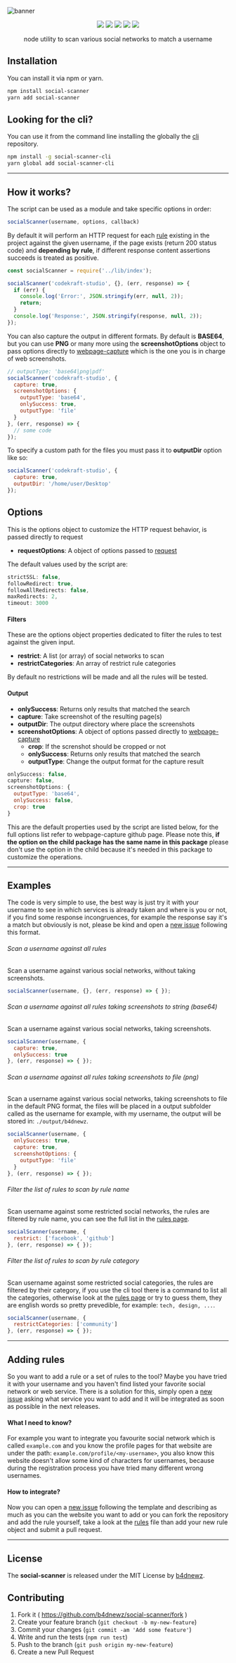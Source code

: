 ![banner](./banner.jpg)

<p align="center">
  <a href="https://npmjs.org/package/social-scanner"><img src="https://badge.fury.io/js/social-scanner.svg"></a>
  <a href="https://travis-ci.org/b4dnewz/social-scanner"><img src="https://travis-ci.org/b4dnewz/social-scanner.svg?branch=master"></a>
  <a href="https://david-dm.org/b4dnewz/social-scanner"><img src="https://david-dm.org/b4dnewz/social-scanner.svg?theme=shields.io"></a>
  <a href="https://coveralls.io/r/b4dnewz/social-scanner"><img src="https://coveralls.io/repos/b4dnewz/social-scanner/badge.svg"></a>
  <a href="https://snyk.io/test/github/b4dnewz/social-scanner"><img src="https://snyk.io/test/github/b4dnewz/social-scanner/badge.svg"></a>
</p>

<p align="center">node utility to scan various social networks to match a username</p>

## Installation
You can install it via npm or yarn.
```bash
npm install social-scanner
yarn add social-scanner
```

## Looking for the cli?
You can use it from the command line installing the globally the [cli](https://github.com/b4dnewz/social-scanner-cli) repository.
```bash
npm install -g social-scanner-cli
yarn global add social-scanner-cli
```

---

## How it works?
The script can be used as a module and take specific options in order:
```javascript
socialScanner(username, options, callback)
```
By default it will perform an HTTP request for each [rule](./lib/rules.js) existing in the project against the given username, if the page exists (return 200 status code) and __depending by rule__, if different response content assertions succeeds is treated as positive.
```javascript
const socialScanner = require('../lib/index');

socialScanner('codekraft-studio', {}, (err, response) => {
  if (err) {
    console.log('Error:', JSON.stringify(err, null, 2));
    return;
  }
  console.log('Response:', JSON.stringify(response, null, 2));
});
```
You can also capture the output in different formats. By default is __BASE64__, but you can use __PNG__ or many more using the __screenshotOptions__ object to pass options directly to [webpage-capture](https://github.com/b4dnewz/webpage-capture) which is the one you is in charge of web screenshots.
```javascript
// outputType: 'base64|png|pdf'
socialScanner('codekraft-studio', {
  capture: true,
  screenshotOptions: {
    outputType: 'base64',
    onlySuccess: true,
    outputType: 'file'
  }
}, (err, response) => {
  // some code
});
```
To specify a custom path for the files you must pass it to __outputDir__ option like so:
```javascript
socialScanner('codekraft-studio', {
  capture: true,
  outputDir: '/home/user/Desktop'
});
```


## Options
This is the options object to customize the HTTP request behavior, is passed directly to request
* __requestOptions__: A object of options passed to [request](https://github.com/request/request)

The default values used by the script are:
```js
strictSSL: false,
followRedirect: true,
followAllRedirects: false,
maxRedirects: 2,
timeout: 3000
```

#### Filters
These are the options object properties dedicated to filter the rules to test against the given input.
* __restrict__: A list (or array) of social networks to scan
* __restrictCategories__: An array of restrict rule categories

By default no restrictions will be made and all the rules will be tested.

#### Output
* __onlySuccess__: Returns only results that matched the search
* __capture__: Take screenshot of the resulting page(s)
* __outputDir__: The output directory where place the screenshots
* __screenshotOptions__: A object of options passed directly to [webpage-capture](https://github.com/b4dnewz/webpage-capture)
  * __crop__: If the screnshot should be cropped or not
  * __onlySuccess__: Returns only results that matched the search
  * __outputType__: Change the output format for the capture result


```js
onlySuccess: false,
capture: false,
screenshotOptions: {
  outputType: 'base64',
  onlySuccess: false,
  crop: true
}
```
This are the default properties used by the script are listed below, for the full options list refer to webpage-capture github page. Please note this, __if the option on the child package has the same name in this package__ please don't use the option in the child because it's needed in this package to customize the operations.

---

## Examples
The code is very simple to use, the best way is just try it with your username to see in which services is already taken and where is you or not, if you find some response incongruences, for example the response say it's a match but obviously is not, please be kind and open a [new issue](https://github.com/b4dnewz/social-scanner/issues/new?title=Rule+request&labels=enhancement&template=new_rule.md) following this format.

###### Scan a username against all rules
Scan a username against various social networks, without taking screenshots.
```javascript
socialScanner(username, {}, (err, response) => { });
```

###### Scan a username against all rules taking screenshots to string (base64)
Scan a username against various social networks, taking screenshots.
```javascript
socialScanner(username, {
  capture: true,
  onlySuccess: true
}, (err, response) => { });
```

###### Scan a username against all rules taking screenshots to file (png)
Scan a username against various social networks, taking screenshots to file in the default PNG format, the files will be placed in a output subfolder called as the username for example, with my username, the output will be stored in: `./output/b4dnewz`.
```javascript
socialScanner(username, {
  onlySuccess: true,
  capture: true,
  screenshotOptions: {
    outputType: 'file'
  }
}, (err, response) => { });
```

###### Filter the list of rules to scan by rule name
Scan username against some restricted social networks, the rules are filtered by rule name, you can see the full list in the [rules page](./lib/rules.js).
```javascript
socialScanner(username, {
  restrict: ['facebook', 'github']
}, (err, response) => { });
```

###### Filter the list of rules to scan by rule category
Scan username against some restricted social categories, the rules are filtered by their category, if you use the cli tool there is a command to list all the categories, otherwise look at the [rules page](./lib/rules.js) or try to guess them, they are english words so pretty prevedible, for example: `tech, design, ...`.
```javascript
socialScanner(username, {
  restrictCategories: ['community']
}, (err, response) => { });
```

---

## Adding rules
So you want to add a rule or a set of rules to the tool? Maybe you have tried it with your username and you haven't find listed your favorite social network or web service. There is a solution for this, simply open a [new issue](https://github.com/b4dnewz/social-scanner/issues/new?title=Rule+request&labels=enhancement&template=new_rule.md) asking what service you want to add and it will be integrated as soon as possible in the next releases.

#### What I need to know?
For example you want to integrate you favourite social network which is called `example.com` and you know the profile pages for that website are under the path: `example.com/profile/<my-username>`, you also know this website doesn't allow some kind of characters for usernames, because during the registration process you have tried many different wrong usernames.

#### How to integrate?
Now you can open a [new issue](https://github.com/b4dnewz/social-scanner/issues/new?title=Rule+request&labels=enhancement&template=new_rule.md) following the template and describing as much as you can the website you want to add or you can fork the repository and add the rule yourself, take a look at the [rules](https://github.com/b4dnewz/social-scanner/blob/master/lib/rules.js) file than add your new rule object and submit a pull request.

---

## License
The __social-scanner__ is released under the MIT License by [b4dnewz](https://b4dnewz.github.io/).

## Contributing

1. Fork it ( https://github.com/b4dnewz/social-scanner/fork )
2. Create your feature branch (`git checkout -b my-new-feature`)
3. Commit your changes (`git commit -am 'Add some feature'`)
3. Write and run the tests (`npm run test`)
4. Push to the branch (`git push origin my-new-feature`)
5. Create a new Pull Request
